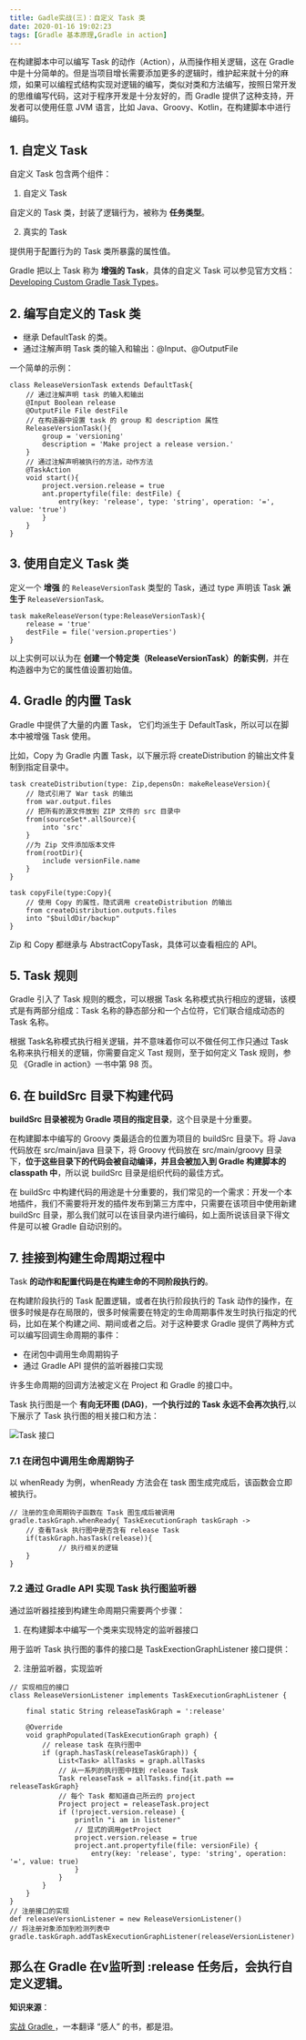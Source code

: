 ```yaml
---
title: Gadle实战(三)：自定义 Task 类
date: 2020-01-16 19:02:23
tags: [Gradle 基本原理,Gradle in action]
---
```


在构建脚本中可以编写 Task 的动作（Action），从而操作相关逻辑，这在 Gradle 中是十分简单的。但是当项目增长需要添加更多的逻辑时，维护起来就十分的麻烦，如果可以编程式结构实现对逻辑的编写，类似对类和方法编写，按照日常开发的思维编写代码，这对于程序开发是十分友好的，而 Gradle 提供了这种支持，开发者可以使用任意 JVM 语言，比如 Java、Groovy、Kotlin，在构建脚本中进行编码。

## 1. 自定义 Task

自定义 Task 包含两个组件：

<!-- more -->
1. 自定义 Task

自定义的 Task 类，封装了逻辑行为，被称为 **任务类型**。

2. 真实的 Task 

提供用于配置行为的 Task 类所暴露的属性值。

Gradle 把以上 Task 称为 **增强的 Task**，具体的自定义 Task 可以参见官方文档：[Developing Custom Gradle Task Types](https://docs.gradle.org/current/userguide/custom_tasks.html#header)。

## 2. 编写自定义的 Task 类

* 继承 DefaultTask 的类。
* 通过注解声明 Task 类的输入和输出：@Input、@OutputFile

一个简单的示例：

```
class ReleaseVersionTask extends DefaultTask{
    // 通过注解声明 task 的输入和输出
    @Input Boolean release
    @OutputFile File destFile
    // 在构造器中设置 task 的 group 和 description 属性
    ReleaseVersionTask(){
        group = 'versioning'
        description = 'Make project a release version.'
    }
    // 通过注解声明被执行的方法，动作方法
    @TaskAction
    void start(){
        project.version.release = true
        ant.propertyfile(file: destFile) {
            entry(key: 'release', type: 'string', operation: '=', value: 'true')
        }
    }
}
```
## 3. 使用自定义 Task 类

定义一个 **增强** 的 `ReleaseVersionTask` 类型的 Task，通过 type 声明该 Task **派生于** `ReleaseVersionTask。`

```
task makeReleaseVerson(type:ReleaseVersionTask){
    release = 'true'
    destFile = file('version.properties')
}
```

以上实例可以认为在 **创建一个特定类（ReleaseVersionTask）的新实例**，并在构造器中为它的属性值设置初始值。

## 4. Gradle 的内置 Task

Gradle 中提供了大量的内置 Task， 它们均派生于 DefaultTask，所以可以在脚本中被增强 Task 使用。

比如，Copy 为 Gradle 内置 Task，以下展示将 createDistribution 的输出文件复制到指定目录中。

```
task createDistribution(type: Zip,depensOn: makeReleaseVersion){
    // 隐式引用了 War task 的输出
    from war.output.files   
    // 把所有的源文件放到 ZIP 文件的 src 目录中
    from(sourceSet*.allSource){
        into 'src'
    }
    //为 Zip 文件添加版本文件
    from(rootDir){
        include versionFile.name
    }
}

task copyFile(type:Copy){
    // 使用 Copy 的属性，隐式调用 createDistribution 的输出
    from createDistribution.outputs.files
    into "$buildDir/backup"
}
```

Zip 和 Copy 都继承与 AbstractCopyTask，具体可以查看相应的 API。

## 5. Task 规则

Gradle 引入了 Task 规则的概念，可以根据 Task 名称模式执行相应的逻辑，该模式是有两部分组成：Task 名称的静态部分和一个占位符，它们联合组成动态的 Task 名称。

根据 Task名称模式执行相关逻辑，并不意味着你可以不做任何工作只通过 Task 名称来执行相关的逻辑，你需要自定义 Tast 规则，至于如何定义 Task 规则，参见 《Gradle in action》一书中第 98 页。 


## 6. 在 buildSrc 目录下构建代码

**buildSrc 目录被视为 Gradle 项目的指定目录**，这个目录是十分重要。


在构建脚本中编写的 Groovy 类最适合的位置为项目的 buildSrc 目录下。将 Java 代码放在 src/main/java 目录下，将 Groovy 代码放在 src/main/groovy 目录下，**位于这些目录下的代码会被自动编译，并且会被加入到 Gradle 构建脚本的 classpath 中**，所以说 buildSrc 目录是组织代码的最佳方式。

在 buildSrc 中构建代码的用途是十分重要的，我们常见的一个需求：开发一个本地插件，我们不需要将开发的插件发布到第三方库中，只需要在该项目中使用新建 buildSrc 目录，那么我们就可以在该目录内进行编码，如上面所说该目录下得文件是可以被 Gradle 自动识别的。


## 7. 挂接到构建生命周期过程中

Task **的动作和配置代码是在构建生命的不同阶段执行的**。

在构建阶段执行的 Task 配置逻辑，或者在执行阶段执行的 Task 动作的操作，在很多时候是存在局限的，很多时候需要在特定的生命周期事件发生时执行指定的代码，比如在某个构建之间、期间或者之后。对于这种要求 Gradle 提供了两种方式可以编写回调生命周期的事件：
* 在闭包中调用生命周期钩子
* 通过 Gradle API 提供的监听器接口实现


许多生命周期的回调方法被定义在 Project 和 Gradle 的接口中。

Task 执行图是一个 **有向无环图 (DAG)**，**一个执行过的 Task 永远不会再次执行**,以下展示了 Task 执行图的相关接口和方法：

![Task 接口](Gadle实战-三/2020_01_17_02.png)

### 7.1 在闭包中调用生命周期钩子

以 whenReady 为例，whenReady 方法会在 task 图生成完成后，该函数会立即被执行。

```
// 注册的生命周期钩子函数在 Task 图生成后被调用
gradle.taskGraph.whenReady{ TaskExecutionGraph taskGraph ->
    // 查看Task 执行图中是否含有 release Task
    if(taskGraph.hasTask(release)){
            // 执行相关的逻辑
    }
}
```

### 7.2 通过 Gradle API 实现 Task 执行图监听器


通过监听器挂接到构建生命周期只需要两个步骤：

1. 在构建脚本中编写一个类来实现特定的监听器接口

用于监听 Task 执行图的事件的接口是 TaskExectionGraphListener 接口提供：

2. 注册监听器，实现监听

```
// 实现相应的接口
class ReleaseVersionListener implements TaskExecutionGraphListener {

    final static String releaseTaskGraph = ':release'

    @Override
    void graphPopulated(TaskExecutionGraph graph) {
        // release task 在执行图中
        if (graph.hasTask(releaseTaskGraph)) {
            List<Task> allTasks = graph.allTasks
            // 从一系列的执行图中找到 release Task
            Task releaseTask = allTasks.find{it.path == releaseTaskGraph}
            // 每个 Task 都知道自己所云的 project
            Project project = releaseTask.project
            if (!project.version.release) {
                println "i am in listener"
                // 显式的调用getProject
                project.version.release = true
                project.ant.propertyfile(file: versionFile) {
                    entry(key: 'release', type: 'string', operation: '=', value: true)
                }
            }
        }
    }
}
// 注册接口的实现
def releaseVersionListener = new ReleaseVersionListener()
// 将注册对象添加到检测列表中
gradle.taskGraph.addTaskExecutionGraphListener(releaseVersionListener)
```

那么在 Gradle 在v监听到 :release 任务后，会执行自定义逻辑。
---

**知识来源**：


[实战 Gradle ](https://e.jd.com/30505980.html)，一本翻译 “感人” 的书，都是泪。